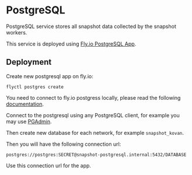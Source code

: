 # PostgreSQL

PostgreSQL service stores all snapshot data collected by the snapshot workers.

This service is deployed using [Fly.io PostgreSQL App](https://fly.io/docs/reference/postgres/).

## Deployment

Create new postgresql app on fly.io:

    flyctl postgres create

You need to connect to fly.io postgress locally, please read the following [documentation](https://fly.io/docs/reference/private-networking/#private-network-vpn).

Connect to the postgresql using any PostgreSQL client, for example you may use [PGAdmin](https://www.pgadmin.org/).

Then create new database for each network, for example `snapshot_kovan`.

Then you will have the following connection url:

    postgres://postgres:SECRET@snapshot-postgresql.internal:5432/DATABASE

Use this connection url for the app.
